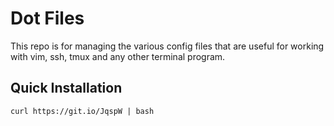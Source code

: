# Dot Files

This repo is for managing the various config files that are useful for working with vim, ssh, tmux and any other terminal program.

## Quick Installation

```
curl https://git.io/JqspW | bash
```

